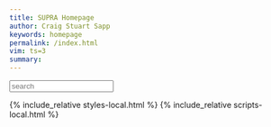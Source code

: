 ```yaml
---
title: SUPRA Homepage
author: Craig Stuart Sapp
keywords: homepage
permalink: /index.html
vim: ts=3
summary: 
---
```




<input id="search" placeholder="search" value="" autocomplete="off">
<span id="search-count"></span>

<div id="list"></div>

{% include_relative styles-local.html %}
{% include_relative scripts-local.html %}


